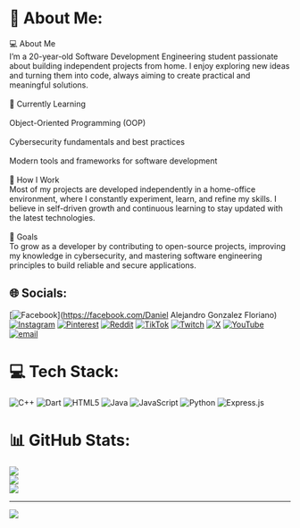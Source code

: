 # 💫 About Me:
💻 About Me<br>I’m a 20-year-old Software Development Engineering student passionate about building independent projects from home. I enjoy exploring new ideas and turning them into code, always aiming to create practical and meaningful solutions.<br><br>🌱 Currently Learning<br><br>Object-Oriented Programming (OOP)<br><br>Cybersecurity fundamentals and best practices<br><br>Modern tools and frameworks for software development<br><br>🏡 How I Work<br>Most of my projects are developed independently in a home-office environment, where I constantly experiment, learn, and refine my skills. I believe in self-driven growth and continuous learning to stay updated with the latest technologies.<br><br>🚀 Goals<br>To grow as a developer by contributing to open-source projects, improving my knowledge in cybersecurity, and mastering software engineering principles to build reliable and secure applications.


## 🌐 Socials:
[![Facebook](https://img.shields.io/badge/Facebook-%231877F2.svg?logo=Facebook&logoColor=white)](https://facebook.com/Daniel Alejandro Gonzalez Floriano) [![Instagram](https://img.shields.io/badge/Instagram-%23E4405F.svg?logo=Instagram&logoColor=white)](https://instagram.com/Nanielitow) [![Pinterest](https://img.shields.io/badge/Pinterest-%23E60023.svg?logo=Pinterest&logoColor=white)](https://pinterest.com/Nanielitow) [![Reddit](https://img.shields.io/badge/Reddit-%23FF4500.svg?logo=Reddit&logoColor=white)](https://reddit.com/user/u/Good-Asparagus3045) [![TikTok](https://img.shields.io/badge/TikTok-%23000000.svg?logo=TikTok&logoColor=white)](https://tiktok.com/@Nanielitow) [![Twitch](https://img.shields.io/badge/Twitch-%239146FF.svg?logo=Twitch&logoColor=white)](https://twitch.tv/Nanielitow) [![X](https://img.shields.io/badge/X-black.svg?logo=X&logoColor=white)](https://x.com/Nanielitow) [![YouTube](https://img.shields.io/badge/YouTube-%23FF0000.svg?logo=YouTube&logoColor=white)](https://youtube.com/@Nanielitow) [![email](https://img.shields.io/badge/Email-D14836?logo=gmail&logoColor=white)](mailto:9bgonzalezdaniel@gmail.com) 

# 💻 Tech Stack:
![C++](https://img.shields.io/badge/c++-%2300599C.svg?style=for-the-badge&logo=c%2B%2B&logoColor=white) ![Dart](https://img.shields.io/badge/dart-%230175C2.svg?style=for-the-badge&logo=dart&logoColor=white) ![HTML5](https://img.shields.io/badge/html5-%23E34F26.svg?style=for-the-badge&logo=html5&logoColor=white) ![Java](https://img.shields.io/badge/java-%23ED8B00.svg?style=for-the-badge&logo=openjdk&logoColor=white) ![JavaScript](https://img.shields.io/badge/javascript-%23323330.svg?style=for-the-badge&logo=javascript&logoColor=%23F7DF1E) ![Python](https://img.shields.io/badge/python-3670A0?style=for-the-badge&logo=python&logoColor=ffdd54) ![Express.js](https://img.shields.io/badge/express.js-%23404d59.svg?style=for-the-badge&logo=express&logoColor=%2361DAFB)
# 📊 GitHub Stats:
![](https://github-readme-stats.vercel.app/api?username=Nanielitow&theme=dark&hide_border=false&include_all_commits=false&count_private=false)<br/>
![](https://nirzak-streak-stats.vercel.app/?user=Nanielitow&theme=dark&hide_border=false)<br/>
![](https://github-readme-stats.vercel.app/api/top-langs/?username=Nanielitow&theme=dark&hide_border=false&include_all_commits=false&count_private=false&layout=compact)

---
[![](https://visitcount.itsvg.in/api?id=Nanielitow&icon=0&color=0)](https://visitcount.itsvg.in)

<!-- Proudly created with GPRM ( https://gprm.itsvg.in ) -->
